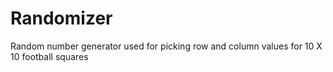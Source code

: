 # Randomizer
Random number generator used for picking row and column values for 10 X 10 football squares
